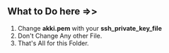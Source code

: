## What to Do here =>>
1. Change **akki.pem** with your **ssh_private_key_file**
2. Don't Change Any other File.
3. That's All for this Folder.
